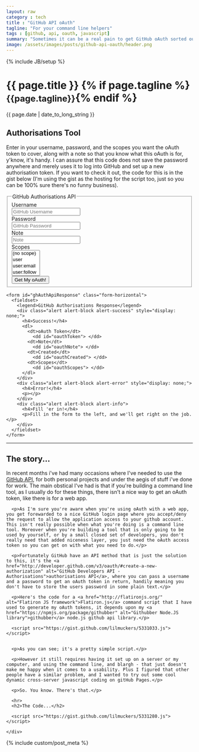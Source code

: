 ```yaml
---
layout: raw
category : tech
title : "GitHub API oAuth"
tagline: "For your command line helpers"
tags : [github, api, oauth, javascript]
summary: "Sometimes it can be a real pain to get GitHub oAuth sorted out"
image: /assets/images/posts/github-api-oauth/header.png
---
```

{% include JB/setup %}

<div class="page-header">
  <h1>{{ page.title }} {% if page.tagline %}<small>{{page.tagline}}</small>{% endif %}</h1>
</div>

<div class="row-fluid post-full">
  <div class="span12">
    <div class="date">
      <span>{{ page.date | date_to_long_string }}</span>
    </div>
  </div>

  <div class="span12">
    <div class="content">
      <h2>Authorisations Tool</h2>
      <p>Enter in your username, password, and the scopes you want the oAuth token to cover, along with a note so that you know what this oAuth is for, y'know, it's handy. I can assure that this code does not save the password anywhere and merely uses it to log into GitHub and set up a new authorisation token. If you want to check it out, the code for this is in the gist below (I'm using the gist as the hosting for the script too, just so you can be 100% sure there's no funny business).</p>
    </div>
  </div>

  <div class="span6">
    <form id="ghAuthApi" class="form-horizontal">
      <fieldset>
        <legend>GitHub Authorisations API</legend>
        <div class="control-group">
          <label class="control-label" for="inputUsername">Username</label>
          <div class="controls">
            <input name="username" type="text" id="inputUsername" class="input-medium" placeholder="GitHub Username" />
          </div>
        </div>
        <div class="control-group">
          <label class="control-label" for="inputPassword">Password</label>
          <div class="controls">
            <input name="password" type="password" id="inputPassword" class="input-medium" placeholder="GitHub Password" />
          </div>
        </div>
        <div class="control-group">
          <label class="control-label" for="inputNote">Note</label>
          <div class="controls">
            <input name="note" type="text" id="inputNote" class="input-medium" placeholder="Note" />
          </div>
        </div>
        <div class="control-group">
          <label class="control-label" for="selectScopes">Scopes</label>
          <div class="controls">      
            <select name="scopes" id="selectScopes" multiple="multiple" >
              <option value="">(no scope)</option>
              <option value="user">user</option>
              <option value="user:email">user:email</option>
              <option value="user:follow">user:follow</option>
              <option value="public_repo">public_repo</option>
              <option value="repo">repo</option>
              <option value="repo:status">repo:status</option>
              <option value="delete_repo">delete_repo</option>
              <option value="notifications">notifications</option>
              <option value="gist">gist</option>
            </select>
          </div>
        </div>
        <div class="control-group">
          <div class="controls">      
            <button type="submit" class="btn">Get My oAuth!</button>
          </div>
        </div>
      </fieldset>
    </form>
  </div>
  <div class="span6">
    <script src="https://gist.github.com/lilmuckers/5331280/raw/oauth.js">   </script>
  
    <form id="ghAuthApiResponse" class="form-horizontal">
      <fieldset>
        <legend>GitHub Authorisations Response</legend>
        <div class="alert alert-block alert-success" style="display: none;">
          <h4>Success!</h4>
          <dl>
            <dt>oAuth Token</dt>
              <dd id="oauthToken"> </dd>
            <dt>Note</dt>
              <dd id="oauthNote"> </dd>
            <dt>Created</dt>
              <dd id="oauthCreated"> </dd>
            <dt>Scopes</dt>
              <dd id="oauthScopes"> </dd>
          </dl>
        </div>
        <div class="alert alert-block alert-error" style="display: none;">
          <h4>Error!</h4>
          <p></p>
        </div>
        <div class="alert alert-block alert-info">
          <h4>Fill 'er in!</h4>
          <p>Fill in the form to the left, and we'll get right on the job.</p>
        </div>
      </fieldset>
    </form>
  </div>
  <div class="span12">
    <div class="content">
      <hr>
      <h2>The story...</h2>
      <p>In recent months i've had many occasions where I've needed to use the <a href="http://developer.github.com" alt="GitHub Developers API">GitHub API</a>, for both personal projects and under the aegis of stuff i've done for work. The main obstical I've had is that if you're building a command line tool, as I usually do for these things, there isn't a nice way to get an oAuth token, like there is for a web app.</p>
  
      <p>As I'm sure you're aware when you're using oAuth with a web app, you get forewarded to a nice GitHub login page where you accept/deny the request to allow the application access to your github account. This isn't really possible when what you're doing is a command line tool. Moreover when you're building a tool that is only going to be used by yourself, or by a small closed set of developers, you don't really need that added niceness layer, you just need the oAuth access token so you can get on with what you need to do.</p>
  
      <p>Fortunately GitHub have an API method that is just the solution to this, it's the <a href="http://developer.github.com/v3/oauth/#create-a-new-authorization" alt="GitHub Developers API - Authorisations">authorisations API</a>, where you can pass a username and a password to get an oAuth token in return, handily meaning you don't have to store the users password in some plain text.</p>
  
      <p>Here's the code for a <a href="http://flatironjs.org/" alt="Flatiron JS framework">Flatiron.js</a> command script that I have used to generate my oAuth tokens, it depends upon my <a href="https://npmjs.org/package/githubber" alt="Githubber Node.JS library">githubber</a> node.js github api library.</p>
  
      <script src="https://gist.github.com/lilmuckers/5331033.js">   </script>
  
  
      <p>As you can see; it's a pretty simple script.</p>
  
      <p>However it still requires having it set up on a server or my computer, and using the command line, and blargh - that just doesn't make me happy when it comes to a usability. Plus I figured that other people have a similar problem, and I wanted to try out some cool dynamic cross-server javascript coding on gitHub Pages.</p>
  
      <p>So. You know. There's that.</p>
      
      <hr>
      <h2>The Code...</h2>
      
      <script src="https://gist.github.com/lilmuckers/5331280.js">    </script>
      
    </div>
  </div>
  
  {% include custom/post_meta %}
  
</div>